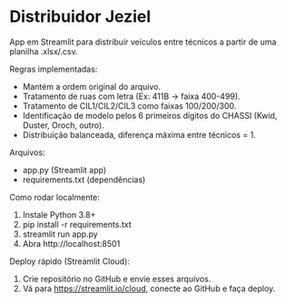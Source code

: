 
Distribuidor Jeziel
===================

App em Streamlit para distribuir veículos entre técnicos a partir de uma planilha .xlsx/.csv.

Regras implementadas:
- Mantém a ordem original do arquivo.
- Tratamento de ruas com letra (Ex: 411B -> faixa 400-499).
- Tratamento de CIL1/CIL2/CIL3 como faixas 100/200/300.
- Identificação de modelo pelos 6 primeiros dígitos do CHASSI (Kwid, Duster, Oroch, outro).
- Distribuição balanceada, diferença máxima entre técnicos = 1.

Arquivos:
- app.py (Streamlit app)
- requirements.txt (dependências)

Como rodar localmente:
1. Instale Python 3.8+
2. pip install -r requirements.txt
3. streamlit run app.py
4. Abra http://localhost:8501

Deploy rápido (Streamlit Cloud):
1. Crie repositório no GitHub e envie esses arquivos.
2. Vá para https://streamlit.io/cloud, conecte ao GitHub e faça deploy.
